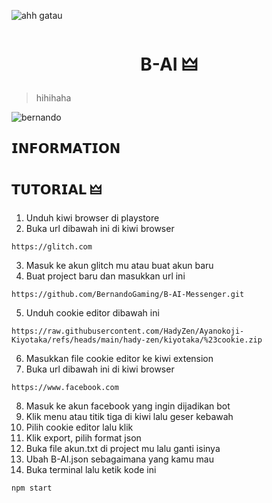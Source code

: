 ![ahh gatau](https://raw.githubusercontent.com/HadyZen/Ayanokoji-Kiyotaka/refs/heads/main/hady-zen/kiyotaka/.png) 

<h1 align="center">B-AI 🜲</h1>

> hihihaha <br>

![bernando](https://skillicons.dev/icons?i=html,css,js,nodejs,bash&theme=dark) 

## 𝗜𝗡𝗙𝗢𝗥𝗠𝗔𝗧𝗜𝗢𝗡
 


## 𝗧𝗨𝗧𝗢𝗥𝗜𝗔𝗟 🜲

1. Unduh kiwi browser di playstore <br>
2. Buka url dibawah ini di kiwi browser <br>
```
https://glitch.com 
```
3. Masuk ke akun glitch mu atau buat akun baru <br>
4. Buat project baru dan masukkan url ini <br>
```
https://github.com/BernandoGaming/B-AI-Messenger.git
```
5. Unduh cookie editor dibawah ini <br> 
```
https://raw.githubusercontent.com/HadyZen/Ayanokoji-Kiyotaka/refs/heads/main/hady-zen/kiyotaka/%23cookie.zip
```
6. Masukkan file cookie editor ke kiwi extension <br>
7. Buka url dibawah ini di kiwi browser <br>
```
https://www.facebook.com
``` 
8. Masuk ke akun facebook yang ingin dijadikan bot <br>
9. Klik menu atau titik tiga di kiwi lalu geser kebawah <br>
10. Pilih cookie editor lalu klik <br>
11. Klik export, pilih format json <br>
12. Buka file akun.txt di project mu lalu ganti isinya <br>
13. Ubah B-AI.json sebagaimana yang kamu mau <br>
14. Buka terminal lalu ketik kode ini <br> 
```
npm start
``` 
